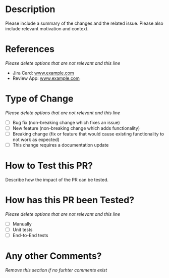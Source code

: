 # Description

Please include a summary of the changes and the related issue. Please also include relevant motivation and context.

# References

_Please delete options that are not relevant and this line_

- Jira Card: www.example.com
- Review App: www.example.com

# Type of Change

_Please delete options that are not relevant and this line_

- [ ] Bug fix (non-breaking change which fixes an issue)
- [ ] New feature (non-breaking change which adds functionality)
- [ ] Breaking change (fix or feature that would cause existing functionality to not work as expected)
- [ ] This change requires a documentation update

# How to Test this PR?

Describe how the impact of the PR can be tested.

# How has this PR been Tested?

_Please delete options that are not relevant and this line_

- [ ] Manually
- [ ] Unit tests
- [ ] End-to-End tests

# Any other Comments?

_Remove this section if no furhter comments exist_
